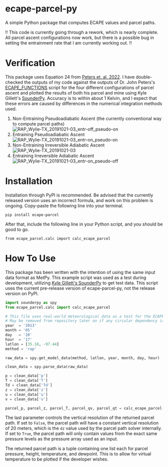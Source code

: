 # ecape-parcel-py
A simple Python package that computes ECAPE values and parcel paths.

!! This code is currently going through a rework, which is nearly complete. All parcel ascent configurations now work, but there is a possible bug in setting the entrainment rate that I am currently working out. !!

# Verification

This package uses Equation 24 from [Peters et. al. 2022](https://journals.ametsoc.org/view/journals/atsc/79/3/JAS-D-21-0118.1.xml). I have double-checked the outputs of my code against the outputs of Dr. John Peters's [ECAPE_FUNCTIONS](https://figshare.com/articles/code/ECAPE_scripts/21859818?file=42303630) script for the four different configurations of parcel ascent and plotted the results of both his parcel and mine using Kyle Gillett's [SounderPy](https://github.com/kylejgillett/sounderpy). Accuracy is to within about 1 Kelvin, and I expect that these errors are caused by differences in the numerical integration methods used.

1) Non-Entraining Pseudoadiabatic Ascent (the currently conventional way to compute parcel paths) ![RAP_Wylie-TX_20191021-03_entr-off_pseudo-on](https://github.com/a-urq/ecape-parcel-py/assets/114271919/0ec746b8-61f7-47fa-bcdb-a206600d34f5)
2) Entraining Pseudoadiabatic Ascent ![RAP_Wylie-TX_20191021-03_entr-on_pseudo-on](https://github.com/a-urq/ecape-parcel-py/assets/114271919/4f7b4a4d-c825-48b0-8884-34fb7fbc3f2a)
3) Non-Entraining Irreversible Adiabatic Ascent ![RAP_Wylie-TX_20191021-03](https://github.com/a-urq/ecape-parcel-py/assets/114271919/beb97807-fa8b-4e10-906a-a7ee341eb2cc)
4) Entraining Irreversible Adiabatic Ascent ![RAP_Wylie-TX_20191021-03_entr-on_pseudo-off](https://github.com/a-urq/ecape-parcel-py/assets/114271919/7419e28c-26a0-4547-89eb-902858c4f995)


# Installation
Installation through PyPI is recommended. Be advised that the currently released version uses an incorrect formula, and work on this problem is ongoing. Copy-paste the following line into your terminal.

`pip install ecape-parcel`

After that, include the following line in your Python script, and you should be good to go.

`from ecape_parcel.calc import calc_ecape_parcel`

# How To Use
This package has been written with the intention of using the same input data format as MetPy. This example script was used as a test during development, utilizing <a href="https://github.com/kylejgillett/sounderpy">Kyle Gillett's SounderPy</a> to get test data. This script uses the current pre-release version of ecape-parcel-py, not the release version on PyPI.

```python
import sounderpy as spy
from ecape_parcel.calc import calc_ecape_parcel

# This file uses real-world meteorological data as a test for the ECAPE parcel code. 
# May be removed from repository later on if any circular dependency issues come up
year  = '2013' 
month = '05'
day   = '20'
hour  = '17'
latlon = [35.18, -97.44]
method = 'rap' 

raw_data = spy.get_model_data(method, latlon, year, month, day, hour)

clean_data = spy.parse_data(raw_data)

p = clean_data['p']
T = clean_data['T']
Td = clean_data['Td']
z = clean_data['z']
u = clean_data['u']
v = clean_data['v'] 

parcel_p, parcel_z, parcel_T, parcel_qv, parcel_qt = calc_ecape_parcel(p, z, T, Td, u, v, True)
```

The last parameter controls the vertical resolution of the returned parcel path. If set to `False`, the parcel path will have a constant vertical resolution of 20 meters, which is the `dz` value used by the parcel path solver internally. If set to `True`, the parcel path will only contain values from the exact same pressure levels as the pressure array used as an input.

The returned parcel path is a tuple containing one list each for parcel pressure, height, temperature, and dewpoint. This is to allow for virtual temperature to be plotted if the developer wishes.
